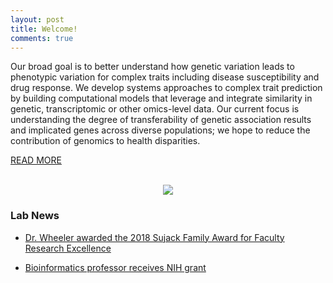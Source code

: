 ```yaml
---
layout: post
title: Welcome!
comments: true
---
```


Our broad goal is to better understand how genetic variation leads to phenotypic variation for complex traits including disease susceptibility and drug response. 
We develop systems approaches to complex trait prediction by building computational models that leverage and integrate similarity in genetic, transcriptomic or other omics-level data. 
Our current focus is understanding the degree of transferability of genetic association results and implicated genes across diverse populations; we hope to reduce the contribution of genomics to health disparities.

<a href="{{ site.baseurl }}/research">READ MORE</a>
<br>
<br>
<figure>
    <center><img src="{{ site.baseurl }}/images/lab_photos5.jpg" /></center>
</figure>

### Lab News
- [Dr. Wheeler awarded the 2018 Sujack Family Award for Faculty Research Excellence](https://www.luc.edu/cas/thesujackawards/)

- [Bioinformatics professor receives NIH grant](https://luc.edu/bioinformatics/homenews/drwheelerresearchgrant.shtml)
